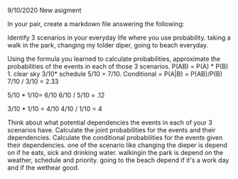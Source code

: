 9/10/2020 New asigment


In your pair, create a markdown file answering the following:

Identify 3 scenarios in your everyday life where you use probability.
taking a walk in the park, changing my tolder diper, going to beach everyday.

Using the formula you learned to calculate probabilities, approximate the probabilities of the events in each of those 3 scenarios.
P(AB) = P(A) * P(B) 1. clear sky 3/10* schedule 5/10 = 7/10. 
Conditional = P(A|B) = P(AB)/P(B) 7/10 / 3/10 = 2.33

5/10 * 1/10= 6/10
6/10 / 5/10 = .12

3/10 * 1/10 = 4/10
4/10 / 1/10 = 4


Think about what potential dependencies the events in each of your 3 scenarios have. Calculate the joint probabilities for the events and their dependencies.
Calculate the conditional probabilities for the events given their dependencies.
one of the scenario like changing the dieper is depend on if he eats, sick and drinking water. walkingin the park is depend on the weather, schedule and priority. 
going to the beach depend if it's a work day and if the wethear good. 